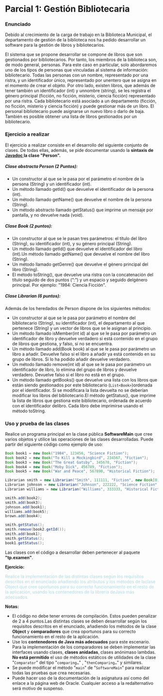 # Parcial 1: Gestión Bibliotecaria

### Enunciado

Debido al crecimiento de la carga de trabajo en la Biblioteca Municipal, el departamento de gestión de la biblioteca nos ha pedido desarrollar un software para la gestión de libros y bibliotecarios.

El sistema que se propone desarrollar se compone de libros que son gestionados por bibliotecarios. Por tanto, los miembros de la biblioteca son, de modo general, personas. Para este caso en particular, solo abordaremos uno de los tipos de personas que vinculadas al sistema de información: bibliotecario. Todas las personas con un nombre, representado por una ristra, y un identificador único, representado por unentero que se asigna en el momento de crear el objeto. Por otro lado, existen libros, que además de tener también un identificador (int) y unnombre (string), se les registra el género principal (ficción, no ficción, misterio, ciencia ficción) representado por una ristra. Cada bibliotecario está asociado a un departamento (ficción, no ficción, misterio y ciencia ficción) y puede gestionar más de un libro. El personal bibliotecario puede asignarse un nuevo libro o darlo de baja. También es posible obtener una lista de libros gestionados por un bibliotecario.

### Ejercicio a realizar

El ejercicio a realizar consiste en el desarrollo del siguiente conjunto de clases. De todas ellas, además, se pide documentar usando la **sintaxis de [Javadoc ](https://docs.oracle.com/javase/8/docs/technotes/tools/windows/javadoc.html "JavaDoc")la clase "Person".**

##### Clase abstracta Person (2 Puntos):

-   Un constructor al que se le pasa por el parámetro el nombre de la persona (String) y un identificador (int).
-   Un método llamado getId() que devuelve el identificador de la persona (int).
-   Un método llamado getName() que devuelve el nombre de la persona (String).
-   Un método abstracto llamado getStatus() que imprime un mensaje por pantalla, y no devuelve nada (void).

##### Clase Book (2 puntos):

-   Un constructor al que se le pasan tres parámetros: el título del libro (String), su identificador (int), y su género principal (String).
-   Un método llamado getId() que devuelve el identificador del libro (int).Un método llamado getName() que devuelve el nombre del libro (String).
-   Un método llamado getGenre() que devuelve el género principal del libro (String).
-   El método toString(), que devuelve una ristra con la concatenación del título seguido de dos puntos (“:”) y un espacio y seguido delgénero principal. Por ejemplo: "1984: Ciencia Ficción".

##### Clase Librarian (6 puntos):

Además de los heredados de Person dispone de los siguientes métodos:

-   Un constructor al que se le pasa por parámetro el nombre del bibliotecario (String), su identificador (int), el departamento al que pertenece (String) y un vector de libros que se le asignan al principio.
-   Un método llamado isMember(int id) al que se le pasa por parámetro un identificador de libro y devuelve verdadero si está contenido en el grupo de libros que gestiona, y falso, si no se encuentra.
-   Un método llamado add(Book book) al que se le pasa por parámetro un libro a añadir. Devuelve falso si el libro a añadir ya está contenido en su grupo de libros. Si lo ha podido añadir devuelve verdadero.
-   Un método llamado remove(int id) al que se le pasa por parámetro un identificador de libro, lo elimina del grupo de libros y devuelve verdadero. Devuelve falso si el libro no está en el grupo.
-   Un método llamado getBooks() que devuelve una lista con los libros que están siendo gestionados por este bibliotecario (`List<Book>`)ordenada por el identificador. Si se modificara la lista devuelta no se deberían modificar los libros del bibliotecario.El método getStatus(), que imprime la lista de libros que gestiona este bibliotecario, ordenada de acuerdo con el identificador delibro. Cada libro debe imprimirse usando el método toString.

### Uso y prueba de las clases

Realice un programa principal en la clase pública **SoftwareMain** que cree varios objetos y utilice las operaciones de las clases desarrolladas. Puede partir del siguiente código como ejemplo de uso:

```java
Book book1 = new Book("1984", 123456, "Science Fiction");
Book book2 = new Book("To Kill a Mockingbird", 234567, "Fiction");
Book book3 = new Book("The Great Gatsby", 345678, "Fiction");
Book book4 = new Book("Moby Dick", 456789, "Fiction");
Book book5 = new Book("War and Peace", 567890, "Historical Fiction");

Librarian smith = new Librarian("Smith", 111111, "Fiction", new Book[0]);
Librarian johnson = new Librarian("Johnson", 222222, "Science Fiction", new Book[0]);
Librarian williams = new Librarian("Williams", 333333, "Historical Fiction", new Book[]{book5}); Librarian brown = new Librarian("Brown", 444444, "Mystery", new Book[] {book4});

smith.add(book2);
smith.add(book3);
johnson.add(book1);
williams.add(book5);
brown.add(book4);

smith.getStatus();
smith.remove(book2.getId());
smith.add(book1);
smith.getStatus();
book1.getStatus();
```

Las clases con el código a desarrollar deben pertenecer al paquete **"tp.examen"**.

**Ejercicio:**

<p style="color: lightblue;">
Realice la implementación de las distintas clases según los requisitos descritos en el enunciado añadiendo los atributos y los métodos de laclase Object que cree oportunos para su correcto funcionamiento en el resto de la aplicación, usando los contenedores de la librería deJava más adecuados.
</p>

**Notas:**

-   El código no debe tener errores de compilación. Estos pueden penalizar de 2 a 4 puntos.Las distintas clases se deben desarrollar según los requisitos descritos en el enunciado, añadiendo los métodos de la clase **Object** y **comparadores** que crea oportunos para su correcto funcionamiento en el resto de la aplicación.
-   Use los **contenedores de Java más adecuados** para este escenario. Para la implementación de los comparadores se deben implementar las interfaces usando clases, **clases anidadas**, clases anónimaso lambdas. **No está permitido** el uso de métodos estáticos de utilidades de la clase "`Comparator`" del tipo "`comparing…`" , "`thenComparing…`" y similares.
-   Se puede modificar el método "`main`" de "`SoftwareMain`" para realizar todas las pruebas que crea necesarias.
-   Puede hacer uso de la documentación de la asignatura así como del enlace a la página web de Oracle. Cualquier acceso a la redalternativo será motivo de suspenso.
